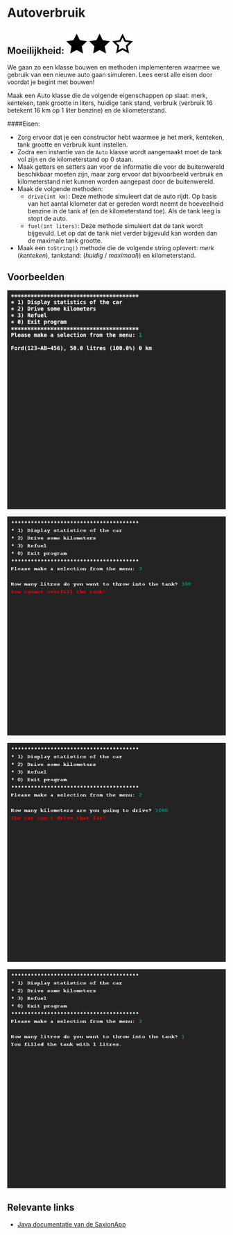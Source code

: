 # Autoverbruik
## Moeilijkheid: ![Filled](../resources/star-filled.svg) ![Filled](../resources/star-filled.svg) ![Outlined](../resources/star-outlined.svg) 

We gaan zo een klasse bouwen en methoden implementeren waarmee we gebruik van een nieuwe auto gaan simuleren. Lees eerst alle eisen door voordat je begint met bouwen!

Maak een Auto klasse die de volgende eigenschappen op slaat: merk, kenteken, tank grootte in liters, huidige tank stand, verbruik (verbruik 16 betekent 16 km op 1 liter benzine) en de kilometerstand.

####Eisen:
- Zorg ervoor dat je een constructor hebt waarmee je het merk, kenteken, tank grootte en verbruik kunt instellen.
- Zodra een instantie van de `Auto` klasse wordt aangemaakt moet de tank vol zijn en de kilometerstand op 0 staan.
- Maak getters en setters aan voor de informatie die voor de buitenwereld beschikbaar moeten zijn, maar zorg ervoor dat bijvoorbeeld verbruik en kilometerstand niet kunnen worden aangepast door de buitenwereld.
- Maak de volgende methoden:
  - `drive(int km)`: Deze methode simuleert dat de auto rijdt. Op basis van het aantal kilometer dat er gereden wordt neemt de hoeveelheid benzine in de tank af (en de kilometerstand toe). Als de tank leeg is stopt de auto.
  - `fuel(int liters)`: Deze methode simuleert dat de tank wordt bijgevuld. Let op dat de tank niet verder bijgevuld kan worden dan de maximale tank grootte.
- Maak een `toString()` methode die de volgende string oplevert: *merk* (*kenteken*), tankstand: (*huidig* / *maximaal*)) en kilometerstand.

## Voorbeelden
![Preview](sample_output.png)

![Preview](sample_output3.png)

![Preview](sample_output4.png)

![Preview](sample_output2.png)

## Relevante links
* [Java documentatie van de SaxionApp](https://saxionapp.hboictlab.nl/nl/saxion/app/SaxionApp.html)

